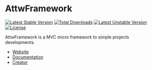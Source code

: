 AttwFramework
==============
[![Latest Stable Version](https://poser.pugx.org/attwframework/attwframework/v/stable.png)](https://packagist.org/packages/attwframework/attwframework) [![Total Downloads](https://poser.pugx.org/attwframework/attwframework/downloads.png)](https://packagist.org/packages/attwframework/attwframework) [![Latest Unstable Version](https://poser.pugx.org/attwframework/attwframework/v/unstable.png)](https://packagist.org/packages/attwframework/attwframework) [![License](https://poser.pugx.org/attwframework/attwframework/license.png)](https://packagist.org/packages/attwframework/attwframework)

AttwFramework is a MVC micro framework to simple projects developments.

* [Website](http://attwframework.github.io)
* [Documentation](http://github.com/AttwFramework/Documentation)
* [Creator](http://github.com/gabrieljmj)